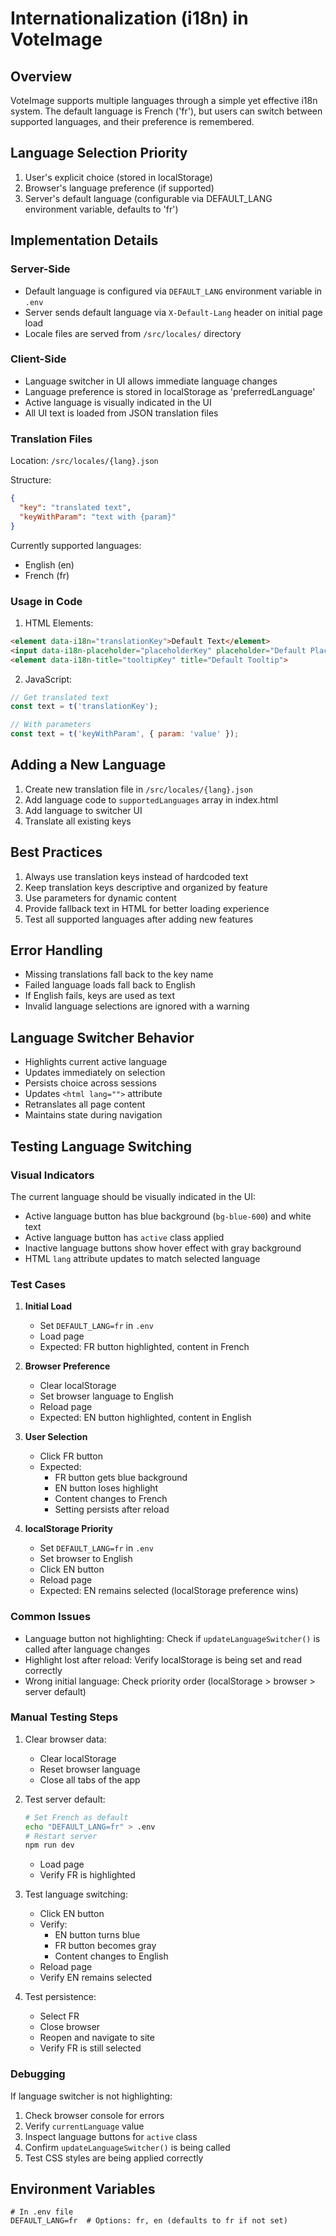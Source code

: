# Internationalization (i18n) in VoteImage

## Overview

VoteImage supports multiple languages through a simple yet effective i18n system. The default language is French ('fr'), but users can switch between supported languages, and their preference is remembered.

## Language Selection Priority

1. User's explicit choice (stored in localStorage)
2. Browser's language preference (if supported)
3. Server's default language (configurable via DEFAULT_LANG environment variable, defaults to 'fr')

## Implementation Details

### Server-Side

- Default language is configured via `DEFAULT_LANG` environment variable in `.env`
- Server sends default language via `X-Default-Lang` header on initial page load
- Locale files are served from `/src/locales/` directory

### Client-Side

- Language switcher in UI allows immediate language changes
- Language preference is stored in localStorage as 'preferredLanguage'
- Active language is visually indicated in the UI
- All UI text is loaded from JSON translation files

### Translation Files

Location: `/src/locales/{lang}.json`

Structure:
```json
{
  "key": "translated text",
  "keyWithParam": "text with {param}"
}
```

Currently supported languages:
- English (en)
- French (fr)

### Usage in Code

1. HTML Elements:
```html
<element data-i18n="translationKey">Default Text</element>
<input data-i18n-placeholder="placeholderKey" placeholder="Default Placeholder">
<element data-i18n-title="tooltipKey" title="Default Tooltip">
```

2. JavaScript:
```javascript
// Get translated text
const text = t('translationKey');

// With parameters
const text = t('keyWithParam', { param: 'value' });
```

## Adding a New Language

1. Create new translation file in `/src/locales/{lang}.json`
2. Add language code to `supportedLanguages` array in index.html
3. Add language to switcher UI
4. Translate all existing keys

## Best Practices

1. Always use translation keys instead of hardcoded text
2. Keep translation keys descriptive and organized by feature
3. Use parameters for dynamic content
4. Provide fallback text in HTML for better loading experience
5. Test all supported languages after adding new features

## Error Handling

- Missing translations fall back to the key name
- Failed language loads fall back to English
- If English fails, keys are used as text
- Invalid language selections are ignored with a warning

## Language Switcher Behavior

- Highlights current active language
- Updates immediately on selection
- Persists choice across sessions
- Updates `<html lang="">` attribute
- Retranslates all page content
- Maintains state during navigation

## Testing Language Switching

### Visual Indicators

The current language should be visually indicated in the UI:
- Active language button has blue background (`bg-blue-600`) and white text
- Active language button has `active` class applied
- Inactive language buttons show hover effect with gray background
- HTML `lang` attribute updates to match selected language

### Test Cases

1. **Initial Load**
   - Set `DEFAULT_LANG=fr` in `.env`
   - Load page
   - Expected: FR button highlighted, content in French

2. **Browser Preference**
   - Clear localStorage
   - Set browser language to English
   - Reload page
   - Expected: EN button highlighted, content in English

3. **User Selection**
   - Click FR button
   - Expected:
     - FR button gets blue background
     - EN button loses highlight
     - Content changes to French
     - Setting persists after reload

4. **localStorage Priority**
   - Set `DEFAULT_LANG=fr` in `.env`
   - Set browser to English
   - Click EN button
   - Reload page
   - Expected: EN remains selected (localStorage preference wins)

### Common Issues

- Language button not highlighting: Check if `updateLanguageSwitcher()` is called after language changes
- Highlight lost after reload: Verify localStorage is being set and read correctly
- Wrong initial language: Check priority order (localStorage > browser > server default)

### Manual Testing Steps

1. Clear browser data:
   - Clear localStorage
   - Reset browser language
   - Close all tabs of the app

2. Test server default:
   ```bash
   # Set French as default
   echo "DEFAULT_LANG=fr" > .env
   # Restart server
   npm run dev
   ```
   - Load page
   - Verify FR is highlighted

3. Test language switching:
   - Click EN button
   - Verify:
     - EN button turns blue
     - FR button becomes gray
     - Content changes to English
   - Reload page
   - Verify EN remains selected

4. Test persistence:
   - Select FR
   - Close browser
   - Reopen and navigate to site
   - Verify FR is still selected

### Debugging

If language switcher is not highlighting:
1. Check browser console for errors
2. Verify `currentLanguage` value
3. Inspect language buttons for `active` class
4. Confirm `updateLanguageSwitcher()` is being called
5. Test CSS styles are being applied correctly

## Environment Variables

```env
# In .env file
DEFAULT_LANG=fr  # Options: fr, en (defaults to fr if not set)
```
